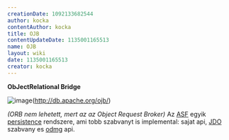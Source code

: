 ```yaml
---
creationDate: 1092133682544 
author: kocka 
contentAuthor: kocka 
title: OJB 
contentUpdateDate: 1135001165513 
name: OJB 
layout: wiki 
date: 1135001165513 
creator: kocka 
---
```

__ObJectRelational Bridge__

![image](http://db.apache.org/ojb/images/ojb-400-white.png)(http://db.apache.org/ojb/)

_(ORB nem lehetett, mert az az Object Request Broker)_ Az [ASF](ASF.html) egyik [persistence](persistence.html) rendszere, ami tobb szabvanyt is implemental: sajat api,  [JDO](JDO.html) szabvany es [odmg](Missing.html) api.
